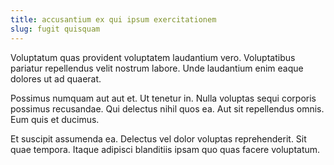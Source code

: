 ```yaml
---
title: accusantium ex qui ipsum exercitationem
slug: fugit quisquam
---
```


Voluptatum quas provident voluptatem laudantium vero. Voluptatibus pariatur repellendus velit nostrum labore. Unde laudantium enim eaque dolores ut ad quaerat.

Possimus numquam aut aut et. Ut tenetur in. Nulla voluptas sequi corporis possimus recusandae. Qui delectus nihil quos ea. Aut sit repellendus omnis. Eum quis et ducimus.

Et suscipit assumenda ea. Delectus vel dolor voluptas reprehenderit. Sit quae tempora. Itaque adipisci blanditiis ipsam quo quas facere voluptatum.
